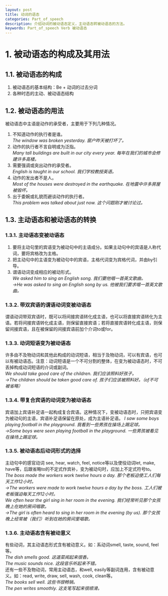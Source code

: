 ```yaml
---
layout: post
title: 动词的语态
categories: Part_of_speech
description: 介绍动词的被动语态定义，主动语态转被动语态的方法。
keywords: Part_of_speech Verb 被动语态
---
```


# 1. 被动语态的构成及其用法  
## 1.1. 被动语态的构成  
1. 被动语态的基本结构：Be + 动词的过去分词  
2. 各种时态的主动、被动语态结构  
## 1.2.  被动语态的用法
被动语态中主语是动作的承受者，主要用于下列几种情况。  
1. 不知道动作的执行者是谁。  
*The window was broken yesterday. 窗户昨天被打坏了。*  
2.	动作的执行者不言自明或为泛指。  
*Many tall buildings are built in our city every year. 每年在我们的城市会修建许多高楼。*  
3.	 需要强调或突出动作的承受者。  
*English is taught in our school. 我们学校教授英语。*  
4.	动作的发出者不是人。  
*Most of the houses were destroyed in the earthquake. 在地震中许多房屋被毁坏。*  
5.	出于委婉或礼貌而避谈动作的执行者。  
*This problem was talked about just now. 这个问题刚才被讨论过。*  
## 1.3. 主动语态和被动语态的转换
### 1.3.1. 主动语态变被动语态
1.	要将主动句里的宾语变为被动句中的主语成分。如果主动句中的宾语是人称代词，要将宾格改为主格。   
2.	把主动句中的主语变为被动句中的宾语，主格代词变为宾格代词，并由by引导。  
3.	谓语动词变成相应的被动形式。  
*We asked him to sing an English song. 我们要他唱一首英文歌曲。*  
*→He was asked to sing an English song by us. 他被我们要求唱一首英文歌曲。*​  
### 1.3.2. 带双宾语的谓语动词变被动语态
谓语动词带双宾语时，既可以将间接宾语转化成主语，也可以将直接宾语转化为主语。若将间接宾语转化成主语，则保留直接宾语；若将直接宾语转化成主语，则保留间接宾语，且在被保留的间接宾语前加个介词to或for。
### 1.3.3. 动词短语变为被动语态
许多由不及物动词和其他此构成的动词短语，相当于及物动词，可以有宾语，也可以有被动语态。注意：动词短语是一个不可分割的整体，在变为被动语态时，不可丢掉构成动词短语的介词或副词。  
*We should take good care of the children. 我们应该照料好孩子。*  
*→The children should be taken good care of. 孩子们应该被照料好。（of不可被省略）*  
### 1.3.4. 带复合宾语的动词变为被动语态
宾语加上宾语补足语一起构成复合宾语。这种情况下，变被动语态时，只把宾语变为被动句的主语，宾语补足语保留在原处，成为主语补足语。
*I saw some boys playing football in the playground. 我看到一些男孩在操场上踢足球。*  
*→Some boys were seen playing football in the playground. 一些男孩被看见在操场上踢足球。*  
### 1.3.5. 被动语态后动词形式的选择
主动句中的感官动词 see, hear, watch, feel, notice等以及使役动词let, make, have等，后跟省略to的不定式作宾补，变为被动句时，应加上不定式符号to。  
*The boss made the workers work twelve hours a day. 那个老板迫使工人们每天工作12小时。*  
*→The workers were made to work twelve hours a day by the boss. 工人们被老板强迫每天工作12小时。*  
*We often hear the girl sing in her room in the evening. 我们经常听见那个女孩晚上在她的房间唱歌。*  
*→The girl is often heard to sing in her room in the evening (by us). 那个女孩晚上经常被（我们）听到在她的房间里唱歌。*  
### 1.3.6. 主动语态含有被动意义
有些动词，其主动语态形式含有被动意义。如：系动词smell, taste, sound, feel等。  
*The dish smells good. 这道菜闻起来很香。*  
*The music sounds nice. 这段音乐听起来不错。*  
还有一些不及物动词，常用主动语态，和well, easily等副词连用，含有被动意义。如：read, write, draw, sell, wash, cook, clean等。  
*The books sell well. 这些书很畅销。*  
*The pen writes smoothly. 这支笔写起来很顺滑。*  